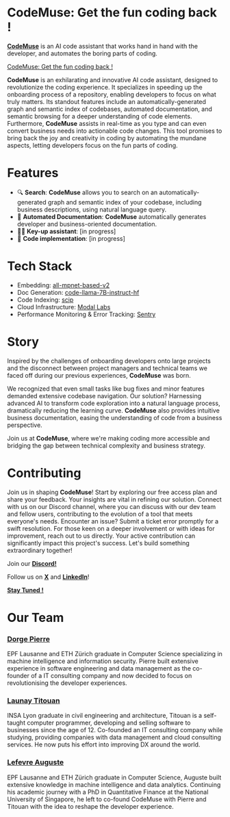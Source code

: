 # CodeMuse: Get the fun coding back !

**[CodeMuse](https://www.codemuse.app/)** is an AI code assistant that works hand in hand with the developer, and automates the boring parts of coding.

[CodeMuse: Get the fun coding back !](/assets/LandingPage.mp4)

**CodeMuse** is an exhilarating and innovative AI code assistant, designed to revolutionize the coding experience. It specializes in speeding up the onboarding process of a repository, enabling developers to focus on what truly matters. Its standout features include an automatically-generated graph and semantic index of codebases, automated documentation, and semantic browsing for a deeper understanding of code elements. Furthermore, **CodeMuse** assists in real-time as you type and can even convert business needs into actionable code changes. This tool promises to bring back the joy and creativity in coding by automating the mundane aspects, letting developers focus on the fun parts of coding.

# Features

- 🔍 **Search**: **CodeMuse** allows you to search on an automatically-generated graph and semantic index of your codebase, including business descriptions, using natural language query.
- 📄 **Automated Documentation**: **CodeMuse** automatically generates developer and business-oriented documentation.
- 🧑‍💻 **************************************************Key-up assistant**************************************************: [in progress]
- 🤖 **Code implementation**: [in progress]

# Tech Stack

- Embedding: [all-mpnet-based-v2](https://huggingface.co/sentence-transformers/all-mpnet-base-v2)
- Doc Generation: [code-llama-7B-instruct-hf](https://huggingface.co/codellama/CodeLlama-7b-Instruct-hf)
- Code Indexing: [scip](https://sourcegraph.com/github.com/sourcegraph/scip)
- Cloud Infrastructure: [Modal Labs](https://modal.com/)
- Performance Monitoring & Error Tracking: [Sentry](https://sentry.io/)

# Story

Inspired by the challenges of onboarding developers onto large projects and the disconnect between project managers and technical teams we faced off during our previous experiences, **CodeMuse** was born. 

We recognized that even small tasks like bug fixes and minor features demanded extensive codebase navigation. Our solution? Harnessing advanced AI to transform code exploration into a natural language process, dramatically reducing the learning curve. **CodeMuse** also provides intuitive business documentation, easing the understanding of code from a business perspective.

Join us at **CodeMuse**, where we're making coding more accessible and bridging the gap between technical complexity and business strategy.

# Contributing

Join us in shaping **CodeMuse**! Start by exploring our free access plan and share your feedback. Your insights are vital in refining our solution. Connect with us on our Discord channel, where you can discuss with our dev team and fellow users, contributing to the evolution of a tool that meets everyone's needs. Encounter an issue? Submit a ticket error promptly for a swift resolution. For those keen on a deeper involvement or with ideas for improvement, reach out to us directly. Your active contribution can significantly impact this project's success. Let's build something extraordinary together!

Join our [**Discord!**](https://discord.gg/KSzM9kFq)

Follow us on [**X**](https://twitter.com/CodeMuseApp) and [**LinkedIn**](https://www.linkedin.com/company/codemuse)!

[**Stay Tuned !**](https://www.codemuse.app/get-involved)

# Our Team

### [Dorge Pierre](https://www.linkedin.com/in/pierre-dorge-3372bb16a/)

EPF Lausanne and ETH Zürich graduate in Computer Science specializing in machine intelligence and information security. Pierre built extensive experience in software engineering and data management as the co-founder of a IT consulting company and now decided to focus on revolutionising the developer experiences.

### [Launay Titouan](https://www.linkedin.com/in/titouan-launay/)

INSA Lyon graduate in civil engineering and architecture, Titouan is a self-taught computer programmer, developing and selling software to businesses since the age of 12. Co-founded an IT consulting company while studying, providing companies with data management and cloud consulting services. He now puts his effort into improving DX around the world. 

### [Lefevre Auguste](https://www.linkedin.com/in/augustelefevre/)

EPF Lausanne and ETH Zürich graduate in Computer Science, Auguste built extensive knowledge in machine intelligence and data analytics. Continuing his academic journey with a  PhD in Quantitative Finance at the National University of Singapore, he left to co-found CodeMuse with Pierre and Titouan with the idea to reshape the developer experience.